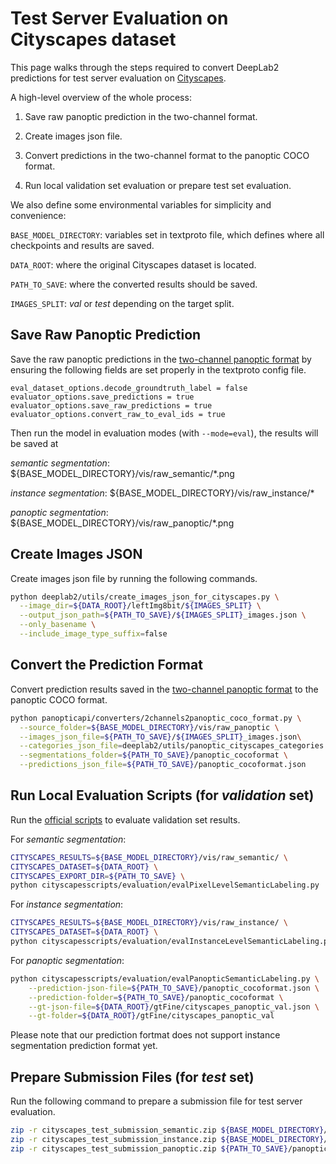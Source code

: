 # Test Server Evaluation on Cityscapes dataset

This page walks through the steps required to convert DeepLab2 predictions for
test server evaluation on [Cityscapes](https://www.cityscapes-dataset.com/).

A high-level overview of the whole process:

1.  Save raw panoptic prediction in the two-channel format.

2.  Create images json file.

3.  Convert predictions in the two-channel format to the panoptic COCO format.

4.  Run local validation set evaluation or prepare test set evaluation.

We also define some environmental variables for simplicity and convenience:

`BASE_MODEL_DIRECTORY`: variables set in textproto file, which defines where all
checkpoints and results are saved.

`DATA_ROOT`: where the original Cityscapes dataset is located.

`PATH_TO_SAVE`: where the converted results should be saved.

`IMAGES_SPLIT`: *val* or *test* depending on the target split.

## Save Raw Panoptic Prediction

Save the raw panoptic predictions in the
[two-channel panoptic format](https://arxiv.org/pdf/1801.00868.pdf) by ensuring
the following fields are set properly in the textproto config file.

```
eval_dataset_options.decode_groundtruth_label = false
evaluator_options.save_predictions = true
evaluator_options.save_raw_predictions = true
evaluator_options.convert_raw_to_eval_ids = true
```

Then run the model in evaluation modes (with `--mode=eval`), the results will be
saved at

*semantic segmentation*: ${BASE_MODEL_DIRECTORY}/vis/raw_semantic/\*.png

*instance segmentation*: ${BASE_MODEL_DIRECTORY}/vis/raw_instance/\*

*panoptic segmentation*: ${BASE_MODEL_DIRECTORY}/vis/raw_panoptic/\*.png

## Create Images JSON

Create images json file by running the following commands.

```bash
python deeplab2/utils/create_images_json_for_cityscapes.py \
  --image_dir=${DATA_ROOT}/leftImg8bit/${IMAGES_SPLIT} \
  --output_json_path=${PATH_TO_SAVE}/${IMAGES_SPLIT}_images.json \
  --only_basename \
  --include_image_type_suffix=false
```

## Convert the Prediction Format

Convert prediction results saved in the
[two-channel panoptic format](https://arxiv.org/pdf/1801.00868.pdf) to the
panoptic COCO format.

```bash
python panopticapi/converters/2channels2panoptic_coco_format.py \
  --source_folder=${BASE_MODEL_DIRECTORY}/vis/raw_panoptic \
  --images_json_file=${PATH_TO_SAVE}/${IMAGES_SPLIT}_images.json\
  --categories_json_file=deeplab2/utils/panoptic_cityscapes_categories.json \
  --segmentations_folder=${PATH_TO_SAVE}/panoptic_cocoformat \
  --predictions_json_file=${PATH_TO_SAVE}/panoptic_cocoformat.json
```

## Run Local Evaluation Scripts (for *validation* set)

Run the [official scripts](https://github.com/mcordts/cityscapesScripts) to
evaluate validation set results.

For *semantic segmentation*:

```bash
CITYSCAPES_RESULTS=${BASE_MODEL_DIRECTORY}/vis/raw_semantic/ \
CITYSCAPES_DATASET=${DATA_ROOT} \
CITYSCAPES_EXPORT_DIR=${PATH_TO_SAVE} \
python cityscapesscripts/evaluation/evalPixelLevelSemanticLabeling.py
```

For *instance segmentation*:

```bash
CITYSCAPES_RESULTS=${BASE_MODEL_DIRECTORY}/vis/raw_instance/ \
CITYSCAPES_DATASET=${DATA_ROOT} \
python cityscapesscripts/evaluation/evalInstanceLevelSemanticLabeling.py
```

For *panoptic segmentation*:

```bash
python cityscapesscripts/evaluation/evalPanopticSemanticLabeling.py \
    --prediction-json-file=${PATH_TO_SAVE}/panoptic_cocoformat.json \
    --prediction-folder=${PATH_TO_SAVE}/panoptic_cocoformat \
    --gt-json-file=${DATA_ROOT}/gtFine/cityscapes_panoptic_val.json \
    --gt-folder=${DATA_ROOT}/gtFine/cityscapes_panoptic_val
```

Please note that our prediction fortmat does not support instance segmentation
prediction format yet.

## Prepare Submission Files (for *test* set)

Run the following command to prepare a submission file for test server
evaluation.

```bash
zip -r cityscapes_test_submission_semantic.zip ${BASE_MODEL_DIRECTORY}/vis/raw_semantic
zip -r cityscapes_test_submission_instance.zip ${BASE_MODEL_DIRECTORY}/vis/raw_instance
zip -r cityscapes_test_submission_panoptic.zip ${PATH_TO_SAVE}/panoptic_cocoformat ${PATH_TO_SAVE}/panoptic_cocoformat.json
```
